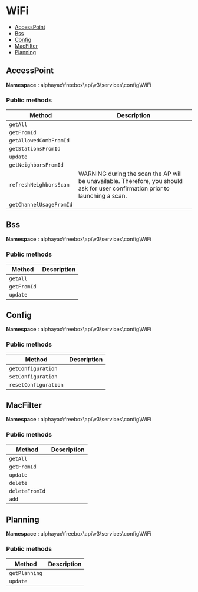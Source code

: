 # WiFi

- [AccessPoint](#AccessPoint)
- [Bss](#Bss)
- [Config](#Config)
- [MacFilter](#MacFilter)
- [Planning](#Planning)


<a name="AccessPoint"></a>
## AccessPoint

**Namespace**  : alphayax\freebox\api\v3\services\config\WiFi

### Public methods

| Method | Description |
|---|---|
| `getAll` |  | 
| `getFromId` |  | 
| `getAllowedCombFromId` |  | 
| `getStationsFromId` |  | 
| `update` |  | 
| `getNeighborsFromId` |  | 
| `refreshNeighborsScan` | WARNING during the scan the AP will be unavailable. Therefore, you should ask for user confirmation prior to launching a scan. | 
| `getChannelUsageFromId` |  | 

<a name="Bss"></a>
## Bss

**Namespace**  : alphayax\freebox\api\v3\services\config\WiFi

### Public methods

| Method | Description |
|---|---|
| `getAll` |  | 
| `getFromId` |  | 
| `update` |  | 

<a name="Config"></a>
## Config

**Namespace**  : alphayax\freebox\api\v3\services\config\WiFi

### Public methods

| Method | Description |
|---|---|
| `getConfiguration` |  | 
| `setConfiguration` |  | 
| `resetConfiguration` |  | 

<a name="MacFilter"></a>
## MacFilter

**Namespace**  : alphayax\freebox\api\v3\services\config\WiFi

### Public methods

| Method | Description |
|---|---|
| `getAll` |  | 
| `getFromId` |  | 
| `update` |  | 
| `delete` |  | 
| `deleteFromId` |  | 
| `add` |  | 

<a name="Planning"></a>
## Planning

**Namespace**  : alphayax\freebox\api\v3\services\config\WiFi

### Public methods

| Method | Description |
|---|---|
| `getPlanning` |  | 
| `update` |  | 
